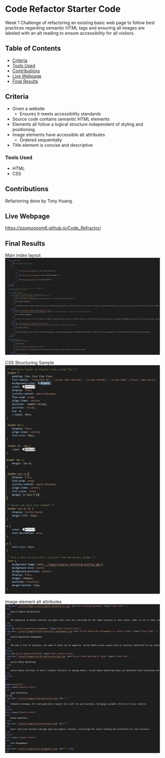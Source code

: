 # Code Refactor Starter Code
Week 1 Challenge of refactoring an existing basic web page to follow best practices regarding semantic HTML tags and ensuring all images are labeled with an alt reading to ensure accessibility for all visitors.

## Table of Contents
* [Criteria](#criteria)
* [Tools Used](#tools-used)
* [Contributions](#contributions)
* [Live Webpage](#live-webpage)
* [Final Results](#final-results)

## Criteria
* Given a website
    * Ensures it meets accessibility standards
* Source code contains semantic HTML elements
* Elements all follow a logical structure independent of styling and positioning
* Image elements have accessible alt attributes
    * Ordered sequentially
* Title element is concise and descriptive

### Tools Used
* HTML
* CSS

## Contributions
Refactoring done by Tony Huang.

## Live Webpage
https://zoomzooom6.github.io/Code_Refractor/

## Final Results
Main index layout
<img src='./assets/images/MainIndexLayout.jpg' alt='Main index.html layout' />

CSS Structuring Sample
<img src='./assets/images/CSS_Structure.jpg' alt='CSS structure sample' />

Image element alt attributes
<img src='./assets/images/ImageElementAlts.jpg' alt='Image element alt tags' />